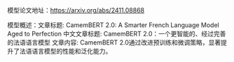 模型论文地址：https://arxiv.org/abs/2411.08868

模型概述：文章标题: CamemBERT 2.0: A Smarter French Language Model Aged to Perfection
中文文章标题: CamemBERT 2.0：一个更智能的、经过完善的法语语言模型
文章内容: CamemBERT 2.0通过改进预训练和微调策略，显著提升了法语语言模型的性能和泛化能力。
